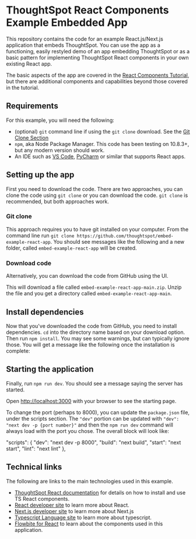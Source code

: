 # ThoughtSpot React Components Example Embedded App

This repository contains the code for an example React.js/Next.js application that embeds ThoughtSpot. You can use the app as a functioning, easily restyled demo of an app embedding ThoughtSpot or as a basic pattern for implementing ThoughtSpot React components in your own existing React app.

The basic aspects of the app are covered in the [React Components Tutorial](https://developers.thoughtspot.com/docs/tutorials/react-components/intro), but there are additional components and capabilities beyond those covered in the tutorial.

## Requirements

For this example, you will need the following:

- (optional) `git` command line if using the `git clone` download. See the [Git Clone Section](#git-clone)
- `npm`, aka Node Package Manager. This code has been testing on 10.8.3+, but any modern version should work.
- An IDE such as [VS Code](https://code.visualstudio.com/), [PyCharm](https://www.jetbrains.com/pycharm/) or similar
  that supports React apps.

## Setting up the app

First you need to download the code. There are two approaches, you can clone the code using `git clone` or you can
download the code. `git clone` is recommended, but both approaches work.

### Git clone

This approach requires you to have git installed on your computer. From the command line run
`git clone https://github.com/thoughtspot/embed-example-react-app`. You should see messages like the following and a
new folder, called `embed-example-react-app` will be created.

### Download code

Alternatively, you can download the code from GitHub using the UI.


This will download a file called `embed-example-react-app-main.zip`. Unzip the file and you get a directory
called `embed-example-react-app-main`.

## Install dependencies

Now that you've downloaded the code from GitHub, you need to install dependencies. `cd` into the directory name based
on your download option. Then run `npm install`. You may see some warnings, but can typically ignore those. You will get
a message like the following once the installation is complete:


## Starting the application

Finally, run `npm run dev`. You should see a message saying the server has started.

Open [http://localhost:3000](http://localhost:3000) with your browser to see the starting page.

To change the port (perhaps to 8000), you can update the `package.json` file, under the scripts section. The `"dev"` portion can be updated with `"dev": "next dev -p {port number}"` and then the `npm run dev` command will always load with the port you chose. The overall block will look like:

  "scripts": {
    "dev": "next dev -p 8000",
    "build": "next build",
    "start": "next start",
    "lint": "next lint"
  },


## Technical links

The following are links to the main technologies used in this example.

- [ThoughtSpot React documentation](https://developers.thoughtspot.com/docs/react-app-embed) for details on how to
  install and use TS React components.
- [React developer site](https://react.dev/) to learn more about React.
- [Next.js developer site](https://nextjs.org/) to learn more about Next.js
- [Typescript Language site](https://www.typescriptlang.org/) to learn more about typescript.
- [Flowbite for React](https://flowbite-react.com/) to learn about the components used in this application.
